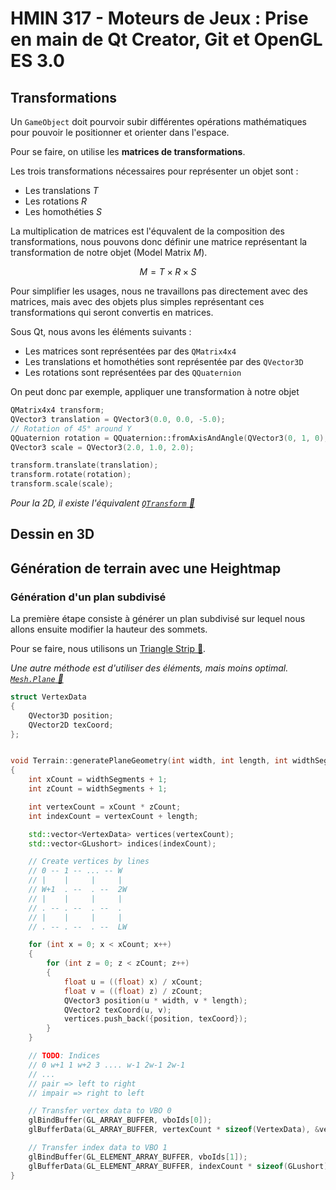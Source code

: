 # HMIN 317 - Moteurs de Jeux : Prise en main de Qt Creator, Git et OpenGL ES 3.0

## Transformations

Un `GameObject` doit pourvoir subir différentes opérations mathématiques pour pouvoir le positionner et orienter dans l'espace.

Pour se faire, on utilise les **matrices de transformations**.

Les trois transformations nécessaires pour représenter un objet sont :
* Les translations $T$
* Les rotations $R$
* Les homothéties $S$

La multiplication de matrices est l'équvalent de la composition des transformations, nous pouvons donc définir une matrice représentant la transformation de notre objet (Model Matrix $M$).

$$M = T \times R \times S$$

Pour simplifier les usages, nous ne travaillons pas directement avec des matrices, mais avec des objets plus simples représentant ces transformations qui seront convertis en matrices.

Sous Qt, nous avons les éléments suivants :

* Les matrices sont représentées par des `QMatrix4x4`
* Les translations et homothéties sont représentée par des `QVector3D`
* Les rotations sont représentées par des `QQuaternion`

On peut donc par exemple, appliquer une transformation à notre objet
```C++
QMatrix4x4 transform;
QVector3 translation = QVector3(0.0, 0.0, -5.0);
// Rotation of 45° around Y
QQuaternion rotation = QQuaternion::fromAxisAndAngle(QVector3(0, 1, 0), 45.0);
QVector3 scale = QVector3(2.0, 1.0, 2.0);

transform.translate(translation);
transform.rotate(rotation);
transform.scale(scale);
```

*Pour la 2D, il existe l'équivalent [`QTransform` 🔗](https://doc.qt.io/qt-5/qtransform.html#details)*

## Dessin en 3D


## Génération de terrain avec une Heightmap

### Génération d'un plan subdivisé

La première étape consiste à générer un plan subdivisé sur lequel nous allons ensuite modifier la hauteur des sommets.

Pour se faire, nous utilisons un [Triangle Strip 🔗](https://en.wikipedia.org/wiki/Triangle_strip).

*Une autre méthode est d'utiliser des éléments, mais moins optimal.   [`Mesh.Plane` 🔗](https://github.com/Eikins/3D-Sea-Project/blob/master/sea3d/core/mesh.py#L118)*
```C++
struct VertexData
{
    QVector3D position;
    QVector2D texCoord;
};


void Terrain::generatePlaneGeometry(int width, int length, int widthSegments, int lengthSegments)
{
    int xCount = widthSegments + 1;
    int zCount = widthSegments + 1;

    int vertexCount = xCount * zCount;
    int indexCount = vertexCount + length;

    std::vector<VertexData> vertices(vertexCount);
    std::vector<GLushort> indices(indexCount);

    // Create vertices by lines
    // 0 -- 1 -- ... -- W
    // |    |     |     |
    // W+1  . --  . --  2W
    // |    |     |     |
    // . -- . --  . --  .
    // |    |     |     |
    // . -- . --  . --  LW

    for (int x = 0; x < xCount; x++)
    {
        for (int z = 0; z < zCount; z++)
        {
            float u = ((float) x) / xCount;
            float v = ((float) z) / zCount;
            QVector3 position(u * width, v * length);
            QVector2 texCoord(u, v);
            vertices.push_back({position, texCoord});
        }
    }

    // TODO: Indices
    // 0 w+1 1 w+2 3 .... w-1 2w-1 2w-1
    // ...
    // pair => left to right
    // impair => right to left

    // Transfer vertex data to VBO 0
    glBindBuffer(GL_ARRAY_BUFFER, vboIds[0]);
    glBufferData(GL_ARRAY_BUFFER, vertexCount * sizeof(VertexData), &vertices[0], GL_STATIC_DRAW);

    // Transfer index data to VBO 1
    glBindBuffer(GL_ELEMENT_ARRAY_BUFFER, vboIds[1]);
    glBufferData(GL_ELEMENT_ARRAY_BUFFER, indexCount * sizeof(GLushort), &indices[0], GL_STATIC_DRAW);
}
```

